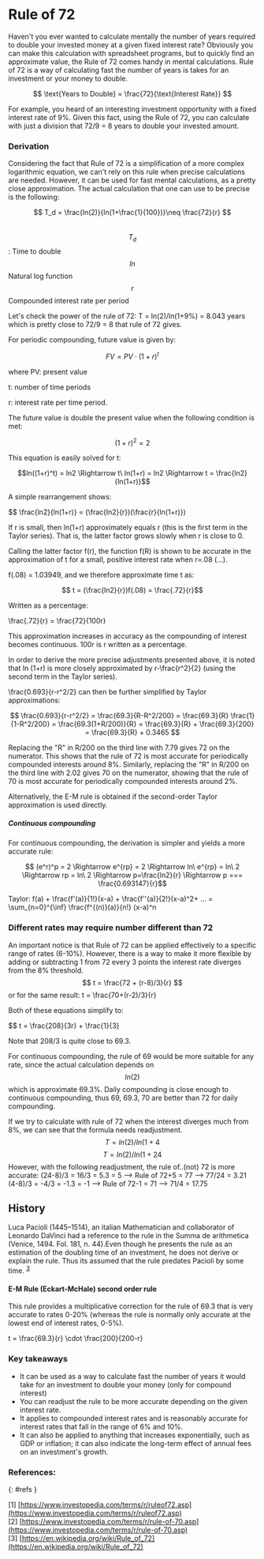 # Rule of 72

Haven't you ever wanted to calculate mentally the number of years required to double your invested money at a given fixed interest rate?
Obviously you can make this calculation with spreadsheet programs, but to quickly find an approximate value, the Rule of 72 comes handy in mental calculations. Rule of 72 is a way of calculating fast the number of years is takes for an investment or your money to double.
	  
$$ \text{Years to Double} = \frac{72}{\text{Interest Rate}} $$

For example, you heard of an interesting investment opportunity with a fixed interest rate of 9%. Given this fact, using the Rule of 72, you can calculate with just a division that 72/9 = 8 years to double your invested amount.

### Derivation

Considering the fact that Rule of 72 is a simplification of a more complex logarithmic equation, we can't rely on this rule when precise calculations are needed. However, it can be used for fast mental calculations, as a pretty close approximation.
The actual calculation that one can use to be precise is the following:

$$ Τ_d = \frac{ln(2)}{ln(1+\frac{1}{100})}\neq \frac{72}{r} $$ <br>
$$T_d$$: Time to double <br>
$$ln$$ Natural log function <br>
$$r$$  Compounded interest rate per period <br>

Let's check the power of the rule of 72:
T = ln(2)/ln(1+9%) = 8.043 years
which is pretty close to 72/9 = 8 that rule of 72 gives.



For periodic compounding, future value is given by:

$$ FV = PV \cdot (1+r)^t $$

where PV: present value 

t: number of time periods

r: interest rate per time period.

The future value is double the present value when the following condition is met:

$$ (1+r)^2 = 2 $$

This equation is easily solved for t:

$$ln((1+r)^t) = ln2 \Rightarrow  t\ ln(1+r) = ln2 \Rightarrow  t = \frac{ln2}{ln(1+r)}$$

A simple rearrangement  shows:

$$ \frac{ln2}{ln(1+r)} = (\frac{ln2}{r})(\frac{r}{ln(1+r)})

If r is small, then ln(1+r) approximately equals r (this is the first term in the Taylor series). That is, the latter factor grows slowly when r is close to 0. 

Calling the latter factor f(r), the function f(R) is shown to be accurate in the approximation of t for a small, positive interest rate when r=.08 (...). 

f(.08) = 1.03949, and we therefore approximate time t as:

$$ t = (\frac{ln2}{r})f(.08) = \frac{.72}{r}$$

Written as a percentage:

\frac{.72}{r} = \frac{72}{100r}

This approximation increases in accuracy as the compounding of interest becomes continuous. 100r is r written as a percentage.

In order to derive the more precise adjustments presented above, it is noted that ln (1+r) is more closely approximated by r-\frac{r^2}{2} (using the second term in the Taylor series). 

\frac{0.693}{r-r^2/2} can then be further simplified by Taylor approximations:

$$ \frac{0.693}{r-r^2/2} = \frac{69.3}{R-R^2/200} = \frac{69.3}{R} \frac{1}{1-R^2/200} = \frac{69.3(1+R/200)}{R} = \frac{69.3}{R} + \frac{69.3}{200} = \frac{69.3}{R} + 0.3465 $$

Replacing the "R" in R/200 on the third line with 7.79 gives 72 on the numerator. This shows that the rule of 72 is most accurate for periodically compounded interests around 8%. Similarly, replacing the "R" in R/200 on the third line with 2.02 gives 70 on the numerator, showing that the rule of 70 is most accurate for periodically compounded interests around 2%.

Alternatively, the E-M rule is obtained if the second-order Taylor approximation is used directly.

##### Continuous compounding

For continuous compounding, the derivation is simpler and yields a more accurate rule:

$$ (e^r)^p = 2 \Rightarrow  e^{rp} = 2 \Rightarrow ln\ e^{rp} = ln\ 2 \Rightarrow rp = ln\ 2 \Rightarrow  p=\frac{ln2}{r} \Rightarrow  p === \frac{0.693147}{r}$$



Taylor: f(a) + \frac{f'(a)}{1!}(x-a) + \frac{f''(a)}{2!}(x-a)^2+ ... = \sum_{n=0}^{\inf} \frac{f^{(n)}(a)}{n!} (x-a)^n 

### Different rates may require number different than 72

An important notice is that Rule of 72 can be applied effectively to a specific range of rates (6-10%). However, there is a way to make it more flexible by adding or subtracting 1 from 72 every 3 points the interest rate diverges from the 8% threshold.  $$ t = \frac{72 + (r-8)/3}{r} $$ or for the same result: t = \frac{70+(r-2)/3}{r}

Both of these equations simplify to:

$$ t = \frac{208}{3r} + \frac{1}{3}

Note that 208/3 is quite close to 69.3.

For continuous compounding, the rule of 69 would be more suitable for any rate, since the actual calculation depends on $$ln(2)$$ which is approximate 69.3%. Daily compounding is close enough to continuous compounding, thus 69, 69.3, 70 are better than 72 for daily compounding.

If we try to calculate with rule of 72 when the interest diverges much from 8%, we can see that the formula needs readjustment.
$$T = ln(2)/ln(1+4%) = 17.673 \text{years} \neq 18 = \frac{72}{4} $$
$$T = ln(2)/ln(1+24%) = 3.22 years \neq 3 = \frac{72}{24}$$
However, with the following readjustment, the rule of..(not) 72 is more accurate:
(24-8)/3 = 16/3 = 5.3 = 5 --> Rule of 72+5 = 77 --> 77/24 = 3.21
(4-8)/3 = -4/3 = -1.3 = -1 --> Rule of 72-1 = 71 --> 71/4 = 17.75


## History
Luca Pacioli (1445–1514), an italian Mathematician and collaborator of Leonardo DaVinci had a reference to the rule in the Summa de arithmetica (Venice, 1494. Fol. 181, n. 44).Even though he presents the rule as an estimation of the doubling time of an investment, he does not derive or explain the rule. Thus its assumed that the rule predates Pacioli by some time. <sup>[3](#refs)</sup>



#### E-M Rule (Eckart-McHale) second order rule

This rule provides a multiplicative correction for the rule of 69.3 that is very accurate to rates 0-20% (whereas the rule is normally only accurate at the lowest end of interest rates, 0-5%).

t = \frac{69.3}{r} \cdot \frac{200}{200-r}



### Key takeaways 

- It can be used as a way to calculate fast the number of years it would take for an investment to double your money (only for compound interest)
- You can readjust the rule to be more accurate depending on the given interest rate.  
- It applies to compounded interest rates and is reasonably accurate for interest rates that fall in the range of 6% and 10%.
- It can also be applied to anything that increases exponentially, such as GDP or inflation; it can also indicate the long-term effect of annual fees on an investment's growth.

### References: 
{: #refs }

[1] [https://www.investopedia.com/terms/r/ruleof72.asp](https://www.investopedia.com/terms/r/ruleof72.asp) <br>
[2] [https://www.investopedia.com/terms/r/rule-of-70.asp](https://www.investopedia.com/terms/r/rule-of-70.asp) <br>
[3] [https://en.wikipedia.org/wiki/Rule_of_72](https://en.wikipedia.org/wiki/Rule_of_72) <br>

